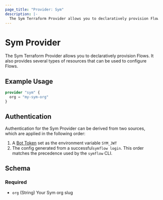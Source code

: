 ```yaml
---
page_title: "Provider: Sym"
description: |-
  The Sym Terraform Provider allows you to declaratively provision Flows. It also provides several types of resources that can be used to configure Flows.
---
```


# Sym Provider

The Sym Terraform Provider allows you to declaratively provision Flows. It also provides several types of resources that can be used to configure Flows.

## Example Usage

```terraform
provider "sym" {
  org = "my-sym-org"
}
```

## Authentication
Authentication for the Sym Provider can be derived from two sources, which are applied in the following order:
1. A [Bot Token](https://docs.symops.com/docs/using-bot-tokens) set as the environment variable `SYM_JWT`
2. The config generated from a successful`symflow login`. 
This order matches the precedence used by the `symflow` CLI.

<!-- schema generated by tfplugindocs -->
## Schema

### Required

- `org` (String) Your Sym org slug
